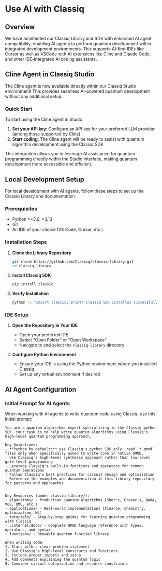 # Use AI with Classiq

## Overview

We have architected our Classiq Library and SDK with enhanced AI agent compatibility, enabling AI agents to perform quantum development within integrated development environments. This supports AI-first IDEs like Cursor as well as VSCode with AI extensions like Cline and Claude Code, and other IDE-integrated AI coding assistants.

## Cline Agent in Classiq Studio

The Cline agent is now available directly within our Classiq Studio environment! This provides seamless AI-powered quantum development without any additional setup.

### Quick Start

To start using the Cline agent in Studio:

1. **Set your API key**: Configure an API key for your preferred LLM provider (among those supported by Cline)
2. **Start coding**: The Cline agent will be ready to assist with quantum algorithm development using the Classiq SDK

This integration allows you to leverage AI assistance for quantum programming directly within the Studio interface, making quantum development more accessible and efficient.

## Local Development Setup

For local development with AI agents, follow these steps to set up the Classiq Library and documentation:

### Prerequisites

-   Python >=3.9, <3.13
-   Git
-   An IDE of your choice (VS Code, Cursor, etc.)

### Installation Steps

1. **Clone the Library Repository**

    ```bash
    git clone https://github.com/Classiq/classiq-library.git
    cd classiq-library
    ```

2. **Install Classiq SDK**

    ```bash
    pip install classiq
    ```

3. **Verify Installation**

    ```bash
    python -c "import classiq; print('Classiq SDK installed successfully!')"
    ```

### IDE Setup

1. **Open the Repository in Your IDE**

    - Open your preferred IDE
    - Select "Open Folder" or "Open Workspace"
    - Navigate to and select the `classiq-library` directory

2. **Configure Python Environment**
    - Ensure your IDE is using the Python environment where you installed Classiq
    - Set up any virtual environment if desired

## AI Agent Configuration

### Initial Prompt for AI Agents

When working with AI agents to write quantum code using Classiq, use this initial prompt:

```
You are a quantum algorithms expert specializing in the Classiq python SDK. Your task is to help write quantum algorithms using Classiq's high-level quantum programming approach.

Key Guidelines:
- **Python by default:** use Classiq's python SDK only. read `*.qmod` files only when specifically asked to write code in native QMOD.
- Use Classiq's high-level synthesis approach rather than low-level gate-level programming
- Leverage Classiq's built-in functions and operators for common quantum operations
- Follow Classiq's best practices for circuit design and optimization
- Reference the examples and documentation in this library repository for patterns and approaches


Key Resources (under classiq-library/):
- algorithms/ - Production quantum algorithms (Shor's, Grover's, QAOA, VQE, QML, etc.)
- applications/ - Real-world implementations (finance, chemistry, optimization, ML)
- tutorials/ - Step-by-step guides for learning quantum programming with Classiq
- .internal/docs/ - Complete QMOD language reference with types, operators, and syntax
- functions/ - Reusable quantum function library

When writing code:
1. Start with a clear problem statement
2. Use Classiq's high-level constructs and functions
3. Include proper imports and setup
4. Add comments explaining the quantum logic
5. Consider circuit optimization and resource constraints
```
